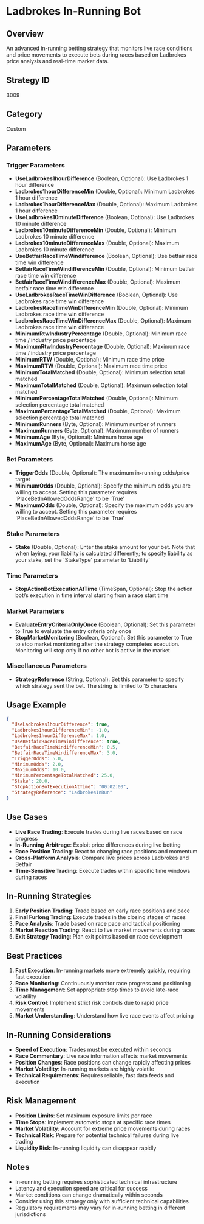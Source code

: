 # Ladbrokes In-Running Bot

## Overview
An advanced in-running betting strategy that monitors live race conditions and price movements to execute bets during races based on Ladbrokes price analysis and real-time market data.

## Strategy ID
3009

## Category
Custom

## Parameters

### Trigger Parameters
- **UseLadbrokes1hourDifference** (Boolean, Optional): Use Ladbrokes 1 hour difference
- **Ladbrokes1hourDifferenceMin** (Double, Optional): Minimum Ladbrokes 1 hour difference
- **Ladbrokes1hourDifferenceMax** (Double, Optional): Maximum Ladbrokes 1 hour difference
- **UseLadbrokes10minuteDifference** (Boolean, Optional): Use Ladbrokes 10 minute difference
- **Ladbrokes10minuteDifferenceMin** (Double, Optional): Minimum Ladbrokes 10 minute difference
- **Ladbrokes10minuteDifferenceMax** (Double, Optional): Maximum Ladbrokes 10 minute difference
- **UseBetfairRaceTimeWindifference** (Boolean, Optional): Use betfair race time win difference
- **BetfairRaceTimeWindifferenceMin** (Double, Optional): Minimum betfair race time win difference
- **BetfairRaceTimeWindifferenceMax** (Double, Optional): Maximum betfair race time win difference
- **UseLadbrokesRaceTimeWinDifference** (Boolean, Optional): Use Ladbrokes race time win difference
- **LadbrokesRaceTimeWinDifferenceMin** (Double, Optional): Minimum Ladbrokes race time win difference
- **LadbrokesRaceTimeWinDifferenceMax** (Double, Optional): Maximum Ladbrokes race time win difference
- **MinimumRtwIndustryPercentage** (Double, Optional): Minimum race time / industry price percentage
- **MaximumRtwIndustryPercentage** (Double, Optional): Maximum race time / industry price percentage
- **MinimumRTW** (Double, Optional): Minimum race time price
- **MaximumRTW** (Double, Optional): Maximum race time price
- **MinimumTotalMatched** (Double, Optional): Minimum selection total matched
- **MaximumTotalMatched** (Double, Optional): Maximum selection total matched
- **MinimumPercentageTotalMatched** (Double, Optional): Minimum selection percentage total matched
- **MaximumPercentageTotalMatched** (Double, Optional): Maximum selection percentage total matched
- **MinimumRunners** (Byte, Optional): Minimum number of runners
- **MaximumRunners** (Byte, Optional): Maximum number of runners
- **MinimumAge** (Byte, Optional): Minimum horse age
- **MaximumAge** (Byte, Optional): Maximum horse age

### Bet Parameters
- **TriggerOdds** (Double, Optional): The maximum in-running odds/price target
- **MinimumOdds** (Double, Optional): Specify the minimum odds you are willing to accept. Setting this parameter requires 'PlaceBetInAllowedOddsRange' to be 'True'
- **MaximumOdds** (Double, Optional): Specify the maximum odds you are willing to accept. Setting this parameter requires 'PlaceBetInAllowedOddsRange' to be 'True'

### Stake Parameters
- **Stake** (Double, Optional): Enter the stake amount for your bet. Note that when laying, your liability is calculated differently; to specify liability as your stake, set the 'StakeType' parameter to 'Liability'

### Time Parameters
- **StopActionBotExecutionAtTime** (TimeSpan, Optional): Stop the action bot/s execution in time interval starting from a race start time

### Market Parameters
- **EvaluateEntryCriteriaOnlyOnce** (Boolean, Optional): Set this parameter to True to evaluate the entry criteria only once
- **StopMarketMonitoring** (Boolean, Optional): Set this parameter to True to stop market monitoring after the strategy completes execution. Monitoring will stop only if no other bot is active in the market

### Miscellaneous Parameters
- **StrategyReference** (String, Optional): Set this parameter to specify which strategy sent the bet. The string is limited to 15 characters

## Usage Example
```json
{
  "UseLadbrokes1hourDifference": true,
  "Ladbrokes1hourDifferenceMin": -1.0,
  "Ladbrokes1hourDifferenceMax": 1.0,
  "UseBetfairRaceTimeWindifference": true,
  "BetfairRaceTimeWindifferenceMin": 0.5,
  "BetfairRaceTimeWindifferenceMax": 3.0,
  "TriggerOdds": 5.0,
  "MinimumOdds": 2.0,
  "MaximumOdds": 10.0,
  "MinimumPercentageTotalMatched": 25.0,
  "Stake": 20.0,
  "StopActionBotExecutionAtTime": "00:02:00",
  "StrategyReference": "LadbrokesInRun"
}
```

## Use Cases
- **Live Race Trading**: Execute trades during live races based on race progress
- **In-Running Arbitrage**: Exploit price differences during live betting
- **Race Position Trading**: React to changing race positions and momentum
- **Cross-Platform Analysis**: Compare live prices across Ladbrokes and Betfair
- **Time-Sensitive Trading**: Execute trades within specific time windows during races

## In-Running Strategies
1. **Early Position Trading**: Trade based on early race positions and pace
2. **Final Furlong Trading**: Execute trades in the closing stages of races
3. **Pace Analysis**: Trade based on race pace and tactical positioning
4. **Market Reaction Trading**: React to live market movements during races
5. **Exit Strategy Trading**: Plan exit points based on race development

## Best Practices
1. **Fast Execution**: In-running markets move extremely quickly, requiring fast execution
2. **Race Monitoring**: Continuously monitor race progress and positioning
3. **Time Management**: Set appropriate stop times to avoid late-race volatility
4. **Risk Control**: Implement strict risk controls due to rapid price movements
5. **Market Understanding**: Understand how live race events affect pricing

## In-Running Considerations
- **Speed of Execution**: Trades must be executed within seconds
- **Race Commentary**: Live race information affects market movements
- **Position Changes**: Race positions can change rapidly affecting prices
- **Market Volatility**: In-running markets are highly volatile
- **Technical Requirements**: Requires reliable, fast data feeds and execution

## Risk Management
- **Position Limits**: Set maximum exposure limits per race
- **Time Stops**: Implement automatic stops at specific race times
- **Market Volatility**: Account for extreme price movements during races
- **Technical Risk**: Prepare for potential technical failures during live trading
- **Liquidity Risk**: In-running liquidity can disappear rapidly

## Notes
- In-running betting requires sophisticated technical infrastructure
- Latency and execution speed are critical for success
- Market conditions can change dramatically within seconds
- Consider using this strategy only with sufficient technical capabilities
- Regulatory requirements may vary for in-running betting in different jurisdictions
